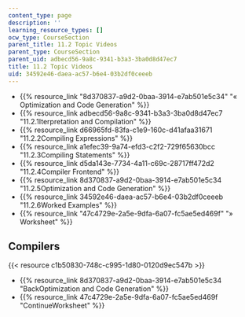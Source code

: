 ```yaml
---
content_type: page
description: ''
learning_resource_types: []
ocw_type: CourseSection
parent_title: 11.2 Topic Videos
parent_type: CourseSection
parent_uid: adbecd56-9a8c-9341-b3a3-3ba0d8d47ec7
title: 11.2 Topic Videos
uid: 34592e46-daea-ac57-b6e4-03b2df0ceeeb
---
```


*   {{% resource_link "8d370837-a9d2-0baa-3914-e7ab501e5c34" "« Optimization and Code Generation" %}}
*   {{% resource_link adbecd56-9a8c-9341-b3a3-3ba0d8d47ec7 "11.2.1Iterpretation and Compilation" %}}
*   {{% resource_link d66965fd-83fa-c1e9-160c-d41afaa31671 "11.2.2Compiling Expressions" %}}
*   {{% resource_link a1efec39-9a74-efd3-c2f2-729f65630bcc "11.2.3Compiling Statements" %}}
*   {{% resource_link d5da143e-7734-4a11-c69c-28717ff472d2 "11.2.4Compiler Frontend" %}}
*   {{% resource_link 8d370837-a9d2-0baa-3914-e7ab501e5c34 "11.2.5Optimization and Code Generation" %}}
*   {{% resource_link 34592e46-daea-ac57-b6e4-03b2df0ceeeb "11.2.6Worked Examples" %}}
*   {{% resource_link "47c4729e-2a5e-9dfa-6a07-fc5ae5ed469f" "» Worksheet" %}}

Compilers
---------

{{< resource c1b50830-748c-c995-1d80-0120d9ec547b >}}

*   {{% resource_link 8d370837-a9d2-0baa-3914-e7ab501e5c34 "BackOptimization and Code Generation" %}}
*   {{% resource_link 47c4729e-2a5e-9dfa-6a07-fc5ae5ed469f "ContinueWorksheet" %}}